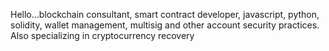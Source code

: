<!---
SNOR-token/SNOR-token is a ✨ special ✨ repository because its `README.md` (this file) appears on your GitHub profile.
You can click the Preview link to take a look at your changes.
--->  
Hello...blockchain consultant, smart contract developer, javascript, python, solidity, wallet management, multisig and other account security practices. Also specializing in cryptocurrency recovery
